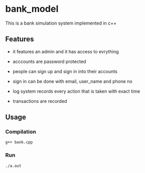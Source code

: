# bank_model
This is a bank simulation system implemented in c++

## Features

   - it features an admin and it has access to evrything
  
   - acccounts are password protected
    
   - people can sign up and sign in into their accounts
    
   - sign in can be done with email, user_name and phone no
    
   - log system records every action that is taken with exact time
    
   - transactions are recorded
   
   
   
   ## Usage
   
   ### Compilation
   
    g++ bank.cpp
  ### Run
  
   `./a.out`
   
  
